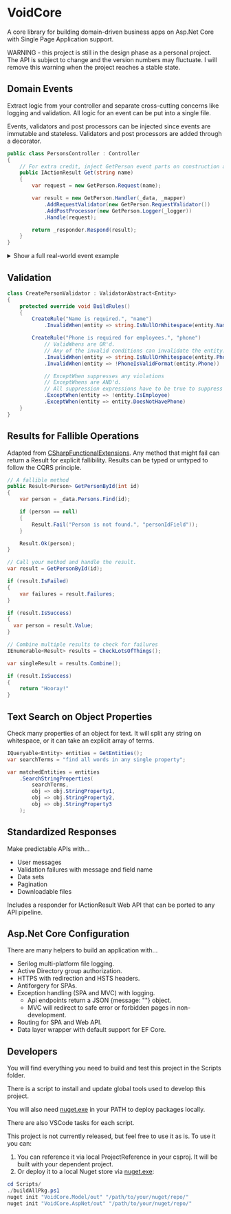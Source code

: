 # VoidCore

A core library for building domain-driven business apps on Asp.Net Core with Single Page Application support.

WARNING - this project is still in the design phase as a personal project. The API is subject to change and the version numbers may fluctuate. I will remove this warning when the project reaches a stable state.

## Domain Events

Extract logic from your controller and separate cross-cutting concerns like logging and validation. All logic for an event can be put into a single file.

Events, validators and post processors can be injected since events are immutable and stateless. Validators and post processors are added through a decorator.

```csharp
public class PersonsController : Controller
{
    // For extra credit, inject GetPerson event parts on construction and let DI handle dependencies
    public IActionResult Get(string name)
    {
        var request = new GetPerson.Request(name);

        var result = new GetPerson.Handler(_data, _mapper)
            .AddRequestValidator(new GetPerson.RequestValidator())
            .AddPostProcessor(new GetPerson.Logger(_logger))
            .Handle(request);

        return _responder.Respond(result);
    }
}
```

<!-- markdownlint-disable MD033 -->
<details>
    <summary>
        Show a full real-world event example
    </summary>
<!-- markdownlint-disable MD033 -->

```csharp
public class GetPerson
{
    public class Handler : EventHandlerAbstract<Request, Response>
    {
        public Handler(PersonData data, IMapper mapper)
        {
            _data = data;
            _mapper = mapper;
        }

        protected override Result<Response> HandleInternal(Request request)
        {
            var person = _data.Persons
                .ProjectTo<Response>(_mapper)
                .FirstOrDefault(l => l.Id == request.Id));

            return (person != null) ?
                Result.Ok(personDto) :
                Result.Fail<Response>("Person not found.");
        }

        private readonly PersonData _data;
        private readonly IMapper _mapper;
    }

    // Immutable request
    public class Request
    {
        public Request(int id)
        {
            Id = id;
        }

        public string Id { get; }
    }

    // Immutable response
    public class Response
    {
        public Response(string name, string email)
        {
            Name = name;
            Email = email;
        }

        public string Name { get; }
        public string Email { get; }
    }

    // A validator for the request
    public class RequestValidator : ValidatorAbstract<Request>
    {
        protected override void BuildRules()
        {
            CreateRule("Id is required.", "id")
                .InvalidWhen(request => string.IsNullOrWhiteSpace(request.Id));
        }
    }

    // Log it.
    public class Logger : FallibleEventLogger<Request, Response>
    {
        public Logging(ILoggingService logger) : base(logger) { }

        // Always log the incoming request
        public override void OnBoth(Request request, IFallible<Response> result)
        {
            _logger.Info($"RequestName: {request.Name}");
        }

        // Log the email of the person on success
        public override void OnSuccess(Request request, IFallible<Response> result)
        {
            _logger.Info($"Found: {result.Value.Email}");
        }

        // Logging extends FallibleEventLogger which means that failures will be automatically logged.
        // There is also PostProcessorAbstract for a clean slate of all 3 channels (both, success, fail), and IPostProcessor for a single channel (just called Process).

        private readonly ILoggingService _logger;
    }
}
```

</details>

## Validation

```csharp
class CreatePersonValidator : ValidatorAbstract<Entity>
{
    protected override void BuildRules()
    {
        CreateRule("Name is required.", "name")
            .InvalidWhen(entity => string.IsNullOrWhitespace(entity.Name));

        CreateRule("Phone is required for employees.", "phone")
            // ValidWhens are OR'd.
            // Any of the invalid conditions can invalidate the entity.
            .InvalidWhen(entity => string.IsNullOrWhitespace(entity.Phone))
            .InvalidWhen(entity => !PhoneIsValidFormat(entity.Phone))

            // ExceptWhen suppresses any violations
            // ExceptWhens are AND'd.
            // All suppression expressions have to be true to suppress
            .ExceptWhen(entity => !entity.IsEmployee)
            .ExceptWhen(entity => entity.DoesNotHavePhone)
    }
}
```

## Results for Fallible Operations

Adapted from [CSharpFunctionalExtensions](https://github.com/vkhorikov/CSharpFunctionalExtensions). Any method that might fail can return a Result for explicit fallibility. Results can be typed or untyped to follow the CQRS principle.

```csharp
// A fallible method
public Result<Person> GetPersonById(int id)
{
    var person = _data.Persons.Find(id);

    if (person == null)
    {
        Result.Fail("Person is not found.", "personIdField"));
    }

    Result.Ok(person);
}

// Call your method and handle the result.
var result = GetPersonById(id);

if (result.IsFailed)
{
    var failures = result.Failures;
}

if (result.IsSuccess)
{
  var person = result.Value;
}

// Combine multiple results to check for failures
IEnumerable<Result> results = CheckLotsOfThings();

var singleResult = results.Combine();

if (result.IsSuccess)
{
    return "Hooray!"
}

```

## Text Search on Object Properties

Check many properties of an object for text. It will split any string on whitespace, or it can take an explicit array of terms.

```csharp
IQueryable<Entity> entities = GetEntities();
var searchTerms = "find all words in any single property";

var matchedEntities = entities
    .SearchStringProperties(
        searchTerms,
        obj => obj.StringProperty1,
        obj => obj.StringProperty2,
        obj => obj.StringProperty3
    );
```

## Standardized Responses

Make predictable APIs with...

* User messages
* Validation failures with message and field name
* Data sets
* Pagination
* Downloadable files

Includes a responder for IActionResult Web API that can be ported to any API pipeline.

## Asp.Net Core Configuration

There are many helpers to build an application with...

* Serilog multi-platform file logging.
* Active Directory group authorization.
* HTTPS with redirection and HSTS headers.
* Antiforgery for SPAs.
* Exception handling (SPA and MVC) with logging.
  * Api endpoints return a JSON {message: ""} object.
  * MVC will redirect to safe error or forbidden pages in non-development.
* Routing for SPA and Web API.
* Data layer wrapper with default support for EF Core.

## Developers

You will find everything you need to build and test this project in the Scripts folder.

There is a script to install and update global tools used to develop this project.

You will also need [nuget.exe](https://dist.nuget.org/win-x86-commandline/latest/nuget.exe) in your PATH to deploy packages locally.

There are also VSCode tasks for each script.

This project is not currently released, but feel free to use it as is. To use it you can:

1. You can reference it via local ProjectReference in your csproj. It will be built with your dependent project.
2. Or deploy it to a local Nuget store via [nuget.exe](https://dist.nuget.org/win-x86-commandline/latest/nuget.exe):

```powershell
cd Scripts/
./buildAllPkg.ps1
nuget init "VoidCore.Model/out" "/path/to/your/nuget/repo/"
nuget init "VoidCore.AspNet/out" "/path/to/your/nuget/repo/"
```
